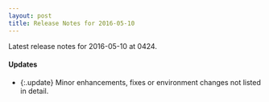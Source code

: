 ```yaml
---
layout: post
title: Release Notes for 2016-05-10
---
```


Latest release notes for 2016-05-10 at 0424.

<div class='updates' markdown='1'>

#### Updates

- {:.update} Minor enhancements, fixes or environment changes not listed in detail.

</div>


